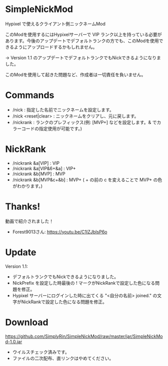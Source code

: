 # SimpleNickMod
Hypixel で使えるクライアント側ニックネームMod

このModを使用するにはHypixelサーバーで VIP ランク以上を持っている必要があります。今後のアップデートでデフォルトランクの方でも、このModを使用できるようにアップロードするかもしれません。

-> Version 1.1 のアップデートでデフォルトランクでもNickできるようになりました。

このModを使用して起きた問題など、作成者は一切責任を負いません。

# Commands
- /nick <name> : 指定した名前でニックネームを設定します。
- /nick <reset|clear> : ニックネームをクリアし、元に戻します。
- /nickrank <prefix> : ランクのプレフィックス(例: [MVP+] などを設定します。& でカラーコードの指定使用が可能です。)

# NickRank
- /nickrank &a[VIP] : VIP
- /nickrank &a[VIP&6+&a] : VIP+
- /nickrank &b[MVP] : MVP
- /nickrank &b[MVP&c+&b] : MVP+ ( + の前の c を変えることで MVP+ の色がわかります。)

# Thanks!
動画で紹介されました！
- Forest9013さん: https://youtu.be/C1lZJbIsP6o

# Update
Version 1.1:
- デフォルトランクでもNickできるようになりました。
- NickPrefix を設定した時最後の ! マークがNickRankで設定した色になる問題を修正。
- Hypixel サーバーにログインした時に出てくる "<自分の名前> joined." の文字がNickRankで設定した色になる問題を修正。

# Download
https://github.com/SimplyRin/SimpleNickMod/raw/master/jar/SimpleNickMod-1.0.jar
- ウイルスチェック済みです。
- ファイルの二次配布、直リンクはやめてください。
